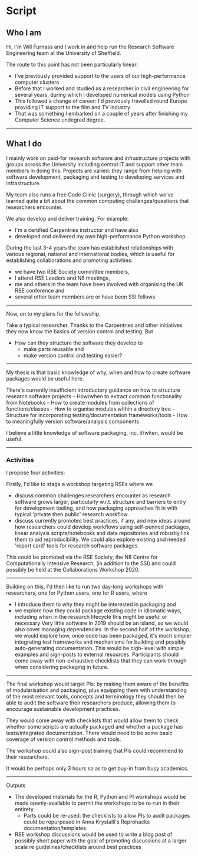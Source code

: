 # Script

## Who I am

Hi, I'm Will Furnass and I work in and help run the Research Software Engineering team at the University of Sheffield.

The route to this point has not been particularly linear: 
  * I've previously provided support to the users of our high-performance computer clusters
  * Before that I worked and studied as a researcher in civil engineering for several years, during which I developed numerical models using Python
  * This followed a change of career: I'd previously travelled round Europe providing IT support to the film and TV industry
  * That was something I embarked on a couple of years after finishing my Computer Science undegrad degree.

---

## What I do

I mainly work on paid-for research software and infrastructure projects with groups across the University including central IT
and support other team members in doing this.
Projects are varied: they range from helping with software development, packaging and testing to developing services and infrastructure.

My team also runs a free Code Clinic (surgery), through which we've learned quite a bit about the common computing challenges/questions that researchers encounter.

We also develop and deliver training.  For example:

  * I'm a certified Carpentries instructor and have also 
  * developed and delivered my own high-performance Python workshop

During the last 3-4 years the team has established relationships with various regional, national and international bodies, which is useful for establishing collaborations and promoting activities:

  * we have two RSE Society committee members,
  * I attend RSE Leaders and N8 meetings,
  * me and others in the team have been involved with organising the UK RSE conference and
  * several other team members are or have been SSI fellows

---

Now, on to my plans for the fellowship.

Take a typical researcher.  Thanks to the Carpentries and other initiatives they now know the basics of version control and testing.  But

  * How can they structure the software they develop to
    * make parts reusable and 
    * make version control and testing easier?

---

My thesis is that basic knowledge of why, when and how to create software packages would be useful here.

There's currently insufficient introductory guidance on how to structure research software projects
    - How/when to extract common functionality from Notebooks
        - How to create modules from collections of functions/classes 
        - How to organise modules within a directory tree
    - Structure for incorporating testing/documentation frameworks/tools
    - How to meaningfully version software/analysis components

I believe a little knowledge of software packaging, inc. if/when, would be useful.

---

### Activities

I propose four activities:

Firstly, I'd like to stage a workshop targeting RSEs where we
 - discuss common challenges researchers encounter as research software grows larger, particularly w.r.t. structure and barriers to entry for development tooling, and how packaging approaches fit in with typical 'private then public' research workflow.
 - discuss currently promoted best practices, if any, and new ideas around how researchers could develop workflows using self-penned packages, linear analysis scripts/notebooks and data repositories and robustly link them to aid reproducibility.  We could also explore existing and needed 'report card' tools for research software packages. 

This could be promoted via the RSE Society, the N8 Centre for Computationally Intensive Research, (in addition to the SSI) and could possibly be held at the Collaborations Workshop 2020.

---

Building on this, I'd then like to run two day-long workshops with researchers, one for Python users, one for R users, where 
- I introduce them to why they might be interested in packaging and 
- we explore how they could package existing code in idiomatic ways, including when in the research lifecycle this might be useful or necessary
Very little software in 2019 should be an island, so we would also cover managing dependencies.
In the second half of the workshop, we would explore how, once code has been packaged, it's much simpler integrating test frameworks and mechanisms for building and possibly auto-generating documentation.  This would be high-level with simple examples and sign-posts to external resources.
Participants should come away with non-exhaustive checklists that they can work through when considering packaging in future.

---

The final workshop would target PIs: by making them aware of the benefits of modularisation and packaging, plus equipping them with understanding of the most relevant tools, concepts and terminology they should then be able to audit the software their researchers produce, allowing them to encourage sustainable development practices.  

They would come away with checklists that would allow them to check whether some scripts are actually packaged and whether a package has tests/integrated documentation.  There would need to be some basic coverage of version control methods and tools.  

The workshop could also sign-post training that PIs could recommend to their researchers.  

It would be perhaps only 3 hours so as to get buy-in from busy academics.

---

Outputs

- The developed materials for the R, Python and PI workshops would be made openly-available to permit the workshops to be re-run in their entirety.
    - Parts could be re-used: the checklists to allow PIs to audit packages could be repurposed in Anna Krystalli's Reprohacks documentation/templates.
- RSE workshop discussions would be used to write a blog post of possibly short paper with the goal of promoting discussions at a larger scale re guidelines/checklists around best practices




